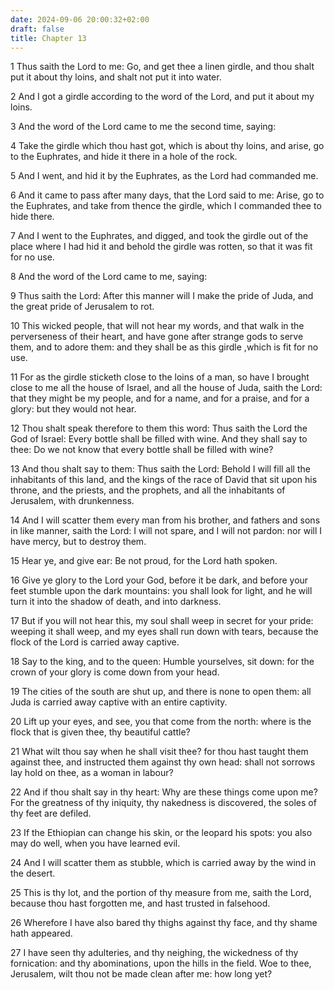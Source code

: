 ```yaml
---
date: 2024-09-06 20:00:32+02:00
draft: false
title: Chapter 13
---
```




1 Thus saith the Lord to me: Go, and get thee a linen girdle, and thou shalt put it about thy loins, and shalt not put it into water.

2 And I got a girdle according to the word of the Lord, and put it about my loins.

3 And the word of the Lord came to me the second time, saying:

4 Take the girdle which thou hast got, which is about thy loins, and arise, go to the Euphrates, and hide it there in a hole of the rock.

5 And I went, and hid it by the Euphrates, as the Lord had commanded me.

6 And it came to pass after many days, that the Lord said to me: Arise, go to the Euphrates, and take from thence the girdle, which I commanded thee to hide there.

7 And I went to the Euphrates, and digged, and took the girdle out of the place where I had hid it and behold the girdle was rotten, so that it was fit for no use.

8 And the word of the Lord came to me, saying:

9 Thus saith the Lord: After this manner will I make the pride of Juda, and the great pride of Jerusalem to rot.

10 This wicked people, that will not hear my words, and that walk in the perverseness of their heart, and have gone after strange gods to serve them, and to adore them: and they shall be as this girdle ,which is fit for no use.

11 For as the girdle sticketh close to the loins of a man, so have I brought close to me all the house of Israel, and all the house of Juda, saith the Lord: that they might be my people, and for a name, and for a praise, and for a glory: but they would not hear.

12 Thou shalt speak therefore to them this word: Thus saith the Lord the God of Israel: Every bottle shall be filled with wine. And they shall say to thee: Do we not know that every bottle shall be filled with wine?

13 And thou shalt say to them: Thus saith the Lord: Behold I will fill all the inhabitants of this land, and the kings of the race of David that sit upon his throne, and the priests, and the prophets, and all the inhabitants of Jerusalem, with drunkenness.

14 And I will scatter them every man from his brother, and fathers and sons in like manner, saith the Lord: I will not spare, and I will not pardon: nor will I have mercy, but to destroy them.

15 Hear ye, and give ear: Be not proud, for the Lord hath spoken.

16 Give ye glory to the Lord your God, before it be dark, and before your feet stumble upon the dark mountains: you shall look for light, and he will turn it into the shadow of death, and into darkness.

17 But if you will not hear this, my soul shall weep in secret for your pride: weeping it shall weep, and my eyes shall run down with tears, because the flock of the Lord is carried away captive.

18 Say to the king, and to the queen: Humble yourselves, sit down: for the crown of your glory is come down from your head.

19 The cities of the south are shut up, and there is none to open them: all Juda is carried away captive with an entire captivity.

20 Lift up your eyes, and see, you that come from the north: where is the flock that is given thee, thy beautiful cattle?

21 What wilt thou say when he shall visit thee? for thou hast taught them against thee, and instructed them against thy own head: shall not sorrows lay hold on thee, as a woman in labour?

22 And if thou shalt say in thy heart: Why are these things come upon me? For the greatness of thy iniquity, thy nakedness is discovered, the soles of thy feet are defiled.

23 If the Ethiopian can change his skin, or the leopard his spots: you also may do well, when you have learned evil.

24 And I will scatter them as stubble, which is carried away by the wind in the desert.

25 This is thy lot, and the portion of thy measure from me, saith the Lord, because thou hast forgotten me, and hast trusted in falsehood.

26 Wherefore I have also bared thy thighs against thy face, and thy shame hath appeared.

27 I have seen thy adulteries, and thy neighing, the wickedness of thy fornication: and thy abominations, upon the hills in the field. Woe to thee, Jerusalem, wilt thou not be made clean after me: how long yet?

